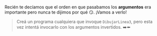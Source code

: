 Recién te decíamos que el orden en que pasabamos los **argumentos** era importante pero nunca te dijimos por qué :smirk:. ¡Vamos a verlo!

> Creá un programa cualquiera que invoque `DibujarLinea3`, pero esta vez intentá invocarlo con los argumentos invertidos. :arrow_right::arrow_left:
